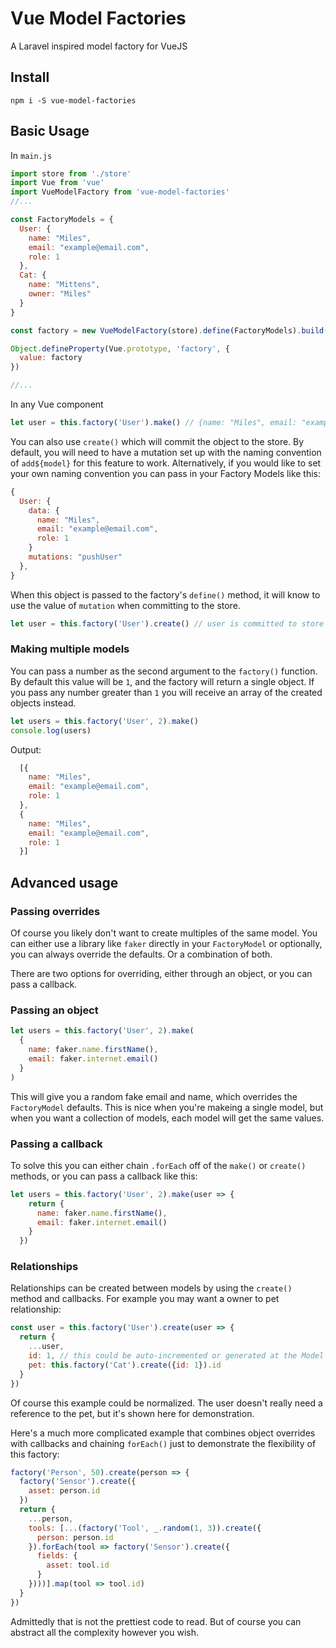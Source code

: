 # Vue Model Factories

A Laravel inspired model factory for VueJS

## Install
```shell
npm i -S vue-model-factories
```

## Basic Usage

In `main.js`

```js
import store from './store'
import Vue from 'vue'
import VueModelFactory from 'vue-model-factories'
//...

const FactoryModels = {
  User: {
    name: "Miles",
    email: "example@email.com",
    role: 1
  },
  Cat: {
    name: "Mittens",
    owner: "Miles"
  }
}

const factory = new VueModelFactory(store).define(FactoryModels).build()

Object.defineProperty(Vue.prototype, 'factory', {
  value: factory
})

//...

```

In any Vue component
```js
let user = this.factory('User').make() // {name: "Miles", email: "example@email.com", role: 1}
```

You can also use `create()` which will commit the object to the store.
By default, you will need to have a mutation set up with the naming convention of `add${model}` for this feature to work.
Alternatively, if you would like to set your own naming convention you can pass in your Factory Models like this:

```js
{
  User: {
    data: {
      name: "Miles",
      email: "example@email.com",
      role: 1
    }
    mutations: "pushUser"
  },
}
```

When this object is passed to the factory's `define()` method, it will know to use the value of `mutation` when committing to the store.

```js
let user = this.factory('User').create() // user is committed to store
```

### Making multiple models

You can pass a number as the second argument to the `factory()` function. By default this value will be `1`, and the factory will return a single object. If you pass any number greater than `1` you will receive an array of the created objects instead.

```js
let users = this.factory('User', 2).make()
console.log(users)
```

Output:
```js
  [{
    name: "Miles",
    email: "example@email.com",
    role: 1
  },
  {
    name: "Miles",
    email: "example@email.com",
    role: 1
  }]
```

## Advanced usage

### Passing overrides

Of course you likely don't want to create multiples of the same model. You can either use a library like `faker` directly in your `FactoryModel` or optionally, you can always override the defaults. Or a combination of both.

There are two options for overriding, either through an object, or you can pass a callback.

### Passing an object
```js
let users = this.factory('User', 2).make(
  {
    name: faker.name.firstName(),
    email: faker.internet.email()
  }
)
```

This will give you a random fake email and name, which overrides the `FactoryModel` defaults. This is nice when you're makeing a single model, but when you want a collection of models, each model will get the same values.

### Passing a callback

To solve this you can either chain `.forEach` off of the `make()` or `create()` methods, or you can pass a callback like this:

```js
let users = this.factory('User', 2).make(user => {
    return {
      name: faker.name.firstName(),
      email: faker.internet.email()
    }
  })
```
### Relationships

Relationships can be created between models by using the `create()` method and callbacks. For example you may want a owner to pet relationship:

```js
const user = this.factory('User').create(user => {
  return {
    ...user,
    id: 1, // this could be auto-incremented or generated at the Model Factory
    pet: this.factory('Cat').create({id: 1}).id
  }
})
```
Of course this example could be normalized. The user doesn't really need a reference to the pet, but it's shown here for demonstration.

Here's a much more complicated example that combines object overrides with callbacks and chaining `forEach()` just to demonstrate the flexibility of this factory:
```js
factory('Person', 50).create(person => {
  factory('Sensor').create({
    asset: person.id
  })
  return {
    ...person,
    tools: [...(factory('Tool', _.random(1, 3)).create({
      person: person.id
    }).forEach(tool => factory('Sensor').create({
      fields: {
        asset: tool.id
      }
    })))].map(tool => tool.id)
  }
})
```

Admittedly that is not the prettiest code to read. But of course you can abstract all the complexity however you wish.